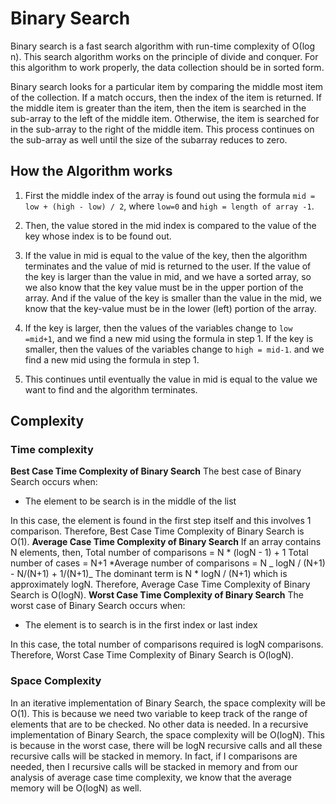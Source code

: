 # Binary Search

Binary search is a fast search algorithm with run-time complexity of Ο(log n). This search algorithm works on the principle of divide and conquer. For this algorithm to work properly, the data collection should be in sorted form.

Binary search looks for a particular item by comparing the middle most item of the collection. If a match occurs, then the index of the item is returned. If the middle item is greater than the item, then the item is searched in the sub-array to the left of the middle item. Otherwise, the item is searched for in the sub-array to the right of the middle item. This process continues on the sub-array as well until the size of the subarray reduces to zero.

## How the Algorithm works

1. First the middle index of the array is found out using the formula `mid = low + (high - low) / 2`, where `low=0` and `high = length of array -1`.

2. Then, the value stored in the mid index is compared to the value of the key whose index is to be found out.

3. If the value in mid is equal to the value of the key, then the algorithm terminates and the value of mid is returned to the user. If the value of the key is larger than the value in mid, and we have a sorted array, so we also know that the key value must be in the upper portion of the array. And if the value of the key is smaller than the value in the mid, we know that the key-value must be in the lower (left) portion of the array.

4. If the key is larger, then the values of the variables change to `low =mid+1`, and we find a new mid using the formula in step 1. If the key is smaller, then the values of the variables change to `high = mid-1`. and we find a new mid using the formula in step 1.

5. This continues until eventually the value in mid is equal to the value we want to find and the algorithm terminates.

## Complexity

### Time complexity

**Best Case Time Complexity of Binary Search**
The best case of Binary Search occurs when:

- The element to be search is in the middle of the list

In this case, the element is found in the first step itself and this involves 1
comparison.
Therefore, Best Case Time Complexity of Binary Search is O(1).
**Average Case Time Complexity of Binary Search**
If an array contains N elements, then,
Total number of comparisons = N * (logN - 1) + 1
Total number of cases = N+1
*Average number of comparisons = N _ logN / (N+1) - N/(N+1) + 1/(N+1)_
The dominant term is N \* logN / (N+1) which is approximately logN. Therefore, Average Case Time Complexity of Binary Search is O(logN).
**Worst Case Time Complexity of Binary Search**
The worst case of Binary Search occurs when:

- The element is to search is in the first index or last index

In this case, the total number of comparisons required is logN comparisons.
Therefore, Worst Case Time Complexity of Binary Search is O(logN).

### Space Complexity

In an iterative implementation of Binary Search, the space complexity will be O(1).
This is because we need two variable to keep track of the range of elements that are to be checked. No other data is needed.
In a recursive implementation of Binary Search, the space complexity will be O(logN).
This is because in the worst case, there will be logN recursive calls and all these recursive calls will be stacked in memory. In fact, if I comparisons are needed, then I recursive calls will be stacked in memory and from our analysis of average case time complexity, we know that the average memory will be O(logN) as well.
